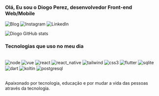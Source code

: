 ### Olá, Eu sou o Diogo Perez, desenvolvedor Front-end Web/Mobile

![Blog](https://img.shields.io/website?label=DiogoPerez.com&style=for-the-badge&url=https://portifolio-five-pearl.vercel.app/)
![Instagram](https://img.shields.io/badge/Instagram-E4405F?style=for-the-badge&logo=instagram&logoColor=white)
![LinkedIn](https://img.shields.io/badge/LinkedIn-0077B5?style=for-the-badge&logo=linkedin&logoColor=white)


![Diogo GitHub stats](https://github-readme-stats.vercel.app/api?username=diogo-perez&show_icons=true&theme=dracula)
### Tecnologias que uso no meu dia

<div style="display: inline_block"><br/>
    <img align="center" alt="node" src="https://img.shields.io/badge/Node.js-43853D?style=for-the-badge&logo=node.js&logoColor=white"/>
     <img align="center" alt="vue" src="https://img.shields.io/badge/Vue.js-35495E?style=for-the-badge&logo=vue.js&logoColor=4FC08D"/>
    <img align="center" alt="react" src="https://img.shields.io/badge/React-20232A?style=for-the-badge&logo=react&logoColor=61DAFB"/>
    <img align="center" alt="react_native" src="https://img.shields.io/badge/React_Native-20232A?style=for-the-badge&logo=react&logoColor=61DAFB"/>
    <img align="center" alt="tailwind" src="https://img.shields.io/badge/Tailwind_CSS-38B2AC?style=for-the-badge&logo=tailwind-css&logoColor=white"/>
    <img align="center" alt="css3" src="https://img.shields.io/badge/CSS3-1572B6?style=for-the-badge&logo=css3&logoColor=white"/>
    <img align="center" alt="flutter" src="https://img.shields.io/badge/Flutter-02569B?style=for-the-badge&logo=flutter&logoColor=white"/>
    <img align="center" alt="sqlite" src="https://img.shields.io/badge/SQLite-07405E?style=for-the-badge&logo=sqlite&logoColor=white"/>
    <img align="center" alt="dart" src="https://img.shields.io/badge/Dart-0175C2?style=for-the-badge&logo=dart&logoColor=white"/>
    <img align="center" alt="koltin" src="https://img.shields.io/badge/Kotlin-0095D5?&style=for-the-badge&logo=kotlin&logoColor=white"/>
    <img align="center" alt="postgresql" src="https://img.shields.io/badge/PostgreSQL-316192?style=for-the-badge&logo=postgresql&logoColor=white"/>
</div><br/>

Apaixonado por tecnologia, educação e por mudar a vida das pessoas através da tecnologia.
